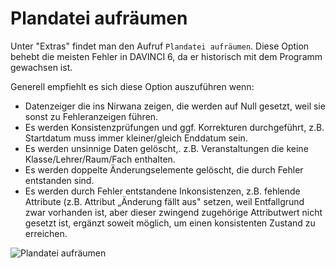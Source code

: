 # Plandatei aufräumen

Unter "Extras" findet man den Aufruf ``Plandatei aufräumen``. Diese Option behebt die meisten Fehler in DAVINCI 6, da er historisch mit dem Programm gewachsen ist.

Generell empfiehlt es sich diese Option auszuführen wenn:

* Datenzeiger die ins Nirwana zeigen, die werden auf Null gesetzt, weil sie sonst zu Fehleranzeigen führen.
* Es werden Konsistenzprüfungen und ggf. Korrekturen durchgeführt, z.B. Startdatum muss immer kleiner/gleich Enddatum sein.
* Es werden unsinnige Daten gelöscht,. z.B. Veranstaltungen die keine Klasse/Lehrer/Raum/Fach enthalten.
* Es werden doppelte Änderungselemente gelöscht, die durch Fehler entstanden sind.
* Es werden durch Fehler entstandene Inkonsistenzen, z.B. fehlende Attribute (z.B. Attribut „Änderung fällt aus" setzen, weil Entfallgrund zwar vorhanden ist, aber dieser zwingend zugehörige Attributwert  nicht gesetzt ist, ergänzt soweit möglich, um einen konsistenten Zustand zu erreichen. 

![Plandatei aufräumen ](/assets/images/sonstiges/sonst_aufraeumen01.png)

